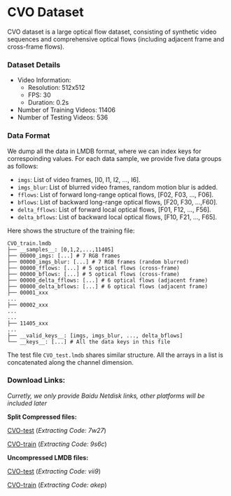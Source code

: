 # CVO Dataset

CVO dataset is a large optical flow dataset, consisting of synthetic video sequences and comprehensive optical flows (including adjacent frame and cross-frame flows).

### Dataset Details

- Video Information:
    - Resolution: 512x512
    - FPS: 30
    - Duration: 0.2s
- Number of Training Videos: 11406
- Number of Testing Videos: 536

### Data Format

We dump all the data in LMDB format, where we can index keys for correspoinding values. For each data sample, we provide five data groups as follows:

- `imgs`: List of video frames, [I0, I1, I2, ..., I6].
- `imgs_blur`: List of blurred video frames, random motion blur is added.
- `fflows`: List of forward long-range optical flows, [F02, F03, ..., F06].
- `bflows`: List of backward long-range optical flows, [F20, F30, ...,F60].
- `delta_fflows`: List of forward local optical flows, [F01, F12, ..., F56].
- `delta_bflows`: List of backward local optical flows, [F10, F21, ..., F65].

Here shows the structure of the training file:

    CVO_train.lmdb
    ├── __samples__: [0,1,2,...,11405]
    ├── 00000_imgs: [...] # 7 RGB frames
    ├── 00000_imgs_blur: [...] # 7 RGB frames (random blurred)
    ├── 00000_fflows: [...] # 5 optical flows (cross-frame)
    ├── 00000_bflows: [...] # 5 optical flows (cross-frame)
    ├── 00000_delta_fflows: [...] # 6 optical flows (adjacent frame)
    ├── 00000_delta_bflows: [...] # 6 optical flows (adjacent frame)
    ├── 00001_xxx
    ...
    ├── 00002_xxx
    ...
    ...
    ├── 11405_xxx
    ...
    ├── __valid_keys__: [imgs, imgs_blur, ..., delta_bflows]
    └── __keys__: [...] # All the data keys in this file

The test file `CVO_test.lmdb` shares similar structure. 
All the arrays in a list is concatenated along the channel dimension.

### Download Links:
*Curretly, we only provide Baidu Netdisk links, other platforms will be included later*

**Split Compressed files:**

[CVO-test](https://pan.baidu.com/s/1nHwJiqlXMwPyD4DRPVioUw?pwd=7w27) (*Extracting Code: 7w27*)

[CVO-train](https://pan.baidu.com/s/1vyc7ZAwfvWwmrXjmXmixDw?pwd=9s6c) (*Extracting Code: 9s6c*)

**Uncompressed LMDB files:**

[CVO-test](https://pan.baidu.com/s/1oTfVUfdgXemve3ocrKhL_A?pwd=vii9) (*Extracting Code: vii9*)

[CVO-train](https://pan.baidu.com/s/1Nz2lH3r4y5iC__PQKY6ioA?pwd=akep) (*Extracting Code: akep*)